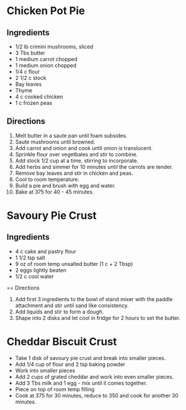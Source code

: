 # Chicken Pot Pie

## Ingredients
* 1/2 lb crimini mushrooms, sliced
* 3 Tbs butter
* 1 medium carrot chopped
* 1 medium onion chopped
* 1/4 c flour
* 2 1/2 c stock
* Bay leaves
* Thyme
* 4 c cooked chicken
* 1 c frozen peas

## Directions
1. Melt butter in a saute pan until foam subsides.
2. Saute mushrooms until browned.
3. Add carrot and onion and cook until onion is translucent.
4. Sprinkle flour over vegetbales and stir to combine.
5. Add stock 1/2 cup at a time, stirring to incorporate.
6. Add herbs and simmer for 10 minutes until the carrots are tender.
7. Remove bay leaves and stir in chicken and peas.
8. Cool to room temperature.
9. Build a pie and brush with egg and water.
10. Bake at 375 for 40 - 45 minutes.

# Savoury Pie Crust

## Ingredients
* 4 c cake and pastry flour
* 1 1/2 tsp salt
* 9 oz of room temp unsalted butter (1 c + 2 Tbsp)
* 2 eggs lightly beaten
* 1/2 c cool water

== Directions
1. Add first 3 ingredients to the bowl of stand mixer with the paddle attachment and stir until sand like consistency.
2. Add liquids and stir to form a dough.
3. Shape into 2 disks and let cool in fridge for 2 hours to set the butter.

# Cheddar Biscuit Crust
* Take 1 disk of savoury pie crust and break into smaller pieces.
* Add 1/4 cup of flour and 2 tsp baking powder
* Work into smaller pieces
* Add 2 cups of grated cheddar and work into even smaller pieces.
* Add 3 Tbs milk and 1 egg - mix until it comes together.
* Piece on top of room temp filling
* Cook at 375 for 30 minutes, reduce to 350 and cook for another 30 minutes.
